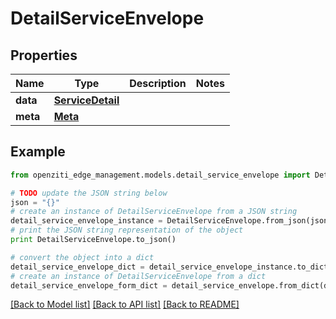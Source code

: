 # DetailServiceEnvelope


## Properties
Name | Type | Description | Notes
------------ | ------------- | ------------- | -------------
**data** | [**ServiceDetail**](ServiceDetail.md) |  | 
**meta** | [**Meta**](Meta.md) |  | 

## Example

```python
from openziti_edge_management.models.detail_service_envelope import DetailServiceEnvelope

# TODO update the JSON string below
json = "{}"
# create an instance of DetailServiceEnvelope from a JSON string
detail_service_envelope_instance = DetailServiceEnvelope.from_json(json)
# print the JSON string representation of the object
print DetailServiceEnvelope.to_json()

# convert the object into a dict
detail_service_envelope_dict = detail_service_envelope_instance.to_dict()
# create an instance of DetailServiceEnvelope from a dict
detail_service_envelope_form_dict = detail_service_envelope.from_dict(detail_service_envelope_dict)
```
[[Back to Model list]](../README.md#documentation-for-models) [[Back to API list]](../README.md#documentation-for-api-endpoints) [[Back to README]](../README.md)


